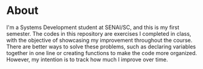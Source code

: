 # About
I'm a Systems Development student at SENAI/SC, and this is my first semester. The codes in this repository are exercises I completed in class, with the objective of showcasing my improvement throughout the course. There are better ways to solve these problems, such as declaring variables together in one line or creating functions to make the code more organized. However, my intention is to track how much I improve over time.
